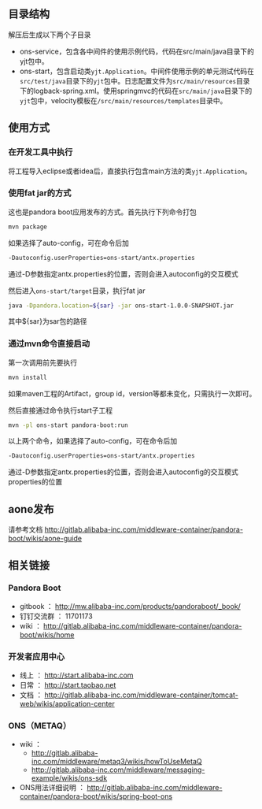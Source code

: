 ## 目录结构
解压后生成以下两个子目录

* ons-service，包含各中间件的使用示例代码，代码在src/main/java目录下的yjt包中。
* ons-start，包含启动类`yjt.Application`。中间件使用示例的单元测试代码在`src/test/java`目录下的`yjt`包中。日志配置文件为`src/main/resources`目录下的logback-spring.xml。使用springmvc的代码在`src/main/java`目录下的`yjt`包中，velocity模板在`/src/main/resources/templates`目录中。

## 使用方式
### 在开发工具中执行
将工程导入eclipse或者idea后，直接执行包含main方法的类`yjt.Application`。

### 使用fat jar的方式
这也是pandora boot应用发布的方式。首先执行下列命令打包
   
```sh
mvn package
```

如果选择了auto-config，可在命令后加

```sh 
-Dautoconfig.userProperties=ons-start/antx.properties
```

通过-D参数指定antx.properties的位置，否则会进入autoconfig的交互模式

然后进入`ons-start/target`目录，执行fat jar

```sh
java -Dpandora.location=${sar} -jar ons-start-1.0.0-SNAPSHOT.jar
```

其中${sar}为sar包的路径

### 通过mvn命令直接启动
第一次调用前先要执行

```sh
mvn install
```

如果maven工程的Artifact，group id，version等都未变化，只需执行一次即可。

然后直接通过命令执行start子工程

```sh
mvn -pl ons-start pandora-boot:run
```

以上两个命令，如果选择了auto-config，可在命令后加

```sh 
-Dautoconfig.userProperties=ons-start/antx.properties
```

通过-D参数指定antx.properties的位置，否则会进入autoconfig的交互模式properties的位置

## aone发布
请参考文档 http://gitlab.alibaba-inc.com/middleware-container/pandora-boot/wikis/aone-guide

## 相关链接
### Pandora Boot
* gitbook ： http://mw.alibaba-inc.com/products/pandoraboot/_book/
* 钉钉交流群 ： 11701173
* wiki ： http://gitlab.alibaba-inc.com/middleware-container/pandora-boot/wikis/home

### 开发者应用中心
* 线上 ： http://start.alibaba-inc.com
* 日常 ： http://start.taobao.net
* 文档 ： http://gitlab.alibaba-inc.com/middleware-container/tomcat-web/wikis/application-center

### ONS（METAQ）
* wiki ： 
  * http://gitlab.alibaba-inc.com/middleware/metaq3/wikis/howToUseMetaQ    
  * http://gitlab.alibaba-inc.com/middleware/messaging-example/wikis/ons-sdk
* ONS用法详细说明 ： http://gitlab.alibaba-inc.com/middleware-container/pandora-boot/wikis/spring-boot-ons